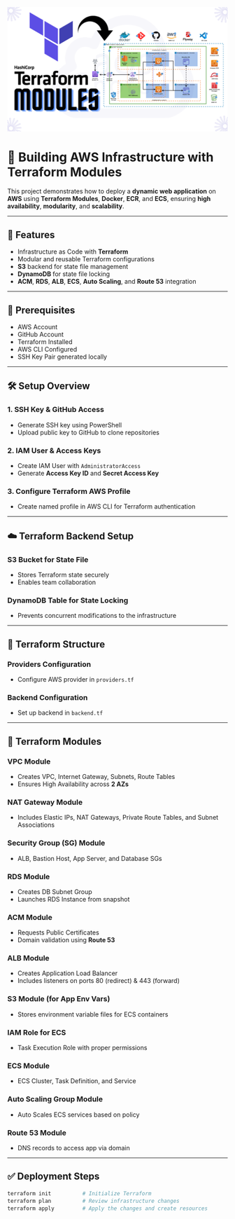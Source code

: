 ![Alt text](/Reference_Architecture_Diagram.png)
# 🚀 Building AWS Infrastructure with Terraform Modules

This project demonstrates how to deploy a **dynamic web application** on **AWS** using **Terraform Modules**, **Docker**, **ECR**, and **ECS**, ensuring **high availability**, **modularity**, and **scalability**.

---

## 📌 Features

- Infrastructure as Code with **Terraform**
- Modular and reusable Terraform configurations
- **S3** backend for state file management
- **DynamoDB** for state file locking
- **ACM**, **RDS**, **ALB**, **ECS**, **Auto Scaling**, and **Route 53** integration

---

## 🔧 Prerequisites

- AWS Account
- GitHub Account
- Terraform Installed
- AWS CLI Configured
- SSH Key Pair generated locally

---

## 🛠️ Setup Overview

### 1. SSH Key & GitHub Access
- Generate SSH key using PowerShell
- Upload public key to GitHub to clone repositories

### 2. IAM User & Access Keys
- Create IAM User with `AdministratorAccess`
- Generate **Access Key ID** and **Secret Access Key**

### 3. Configure Terraform AWS Profile
- Create named profile in AWS CLI for Terraform authentication

---

## ☁️ Terraform Backend Setup

### S3 Bucket for State File
- Stores Terraform state securely
- Enables team collaboration

### DynamoDB Table for State Locking
- Prevents concurrent modifications to the infrastructure

---

## 📂 Terraform Structure

### Providers Configuration
- Configure AWS provider in `providers.tf`

### Backend Configuration
- Set up backend in `backend.tf`

---

## 🧩 Terraform Modules

### VPC Module
- Creates VPC, Internet Gateway, Subnets, Route Tables
- Ensures High Availability across **2 AZs**

### NAT Gateway Module
- Includes Elastic IPs, NAT Gateways, Private Route Tables, and Subnet Associations

### Security Group (SG) Module
- ALB, Bastion Host, App Server, and Database SGs

### RDS Module
- Creates DB Subnet Group
- Launches RDS Instance from snapshot

### ACM Module
- Requests Public Certificates
- Domain validation using **Route 53**

### ALB Module
- Creates Application Load Balancer
- Includes listeners on ports 80 (redirect) & 443 (forward)

### S3 Module (for App Env Vars)
- Stores environment variable files for ECS containers

### IAM Role for ECS
- Task Execution Role with proper permissions

### ECS Module
- ECS Cluster, Task Definition, and Service

### Auto Scaling Group Module
- Auto Scales ECS services based on policy

### Route 53 Module
- DNS records to access app via domain

---

## ✅ Deployment Steps

```bash
terraform init          # Initialize Terraform
terraform plan          # Review infrastructure changes
terraform apply         # Apply the changes and create resources
